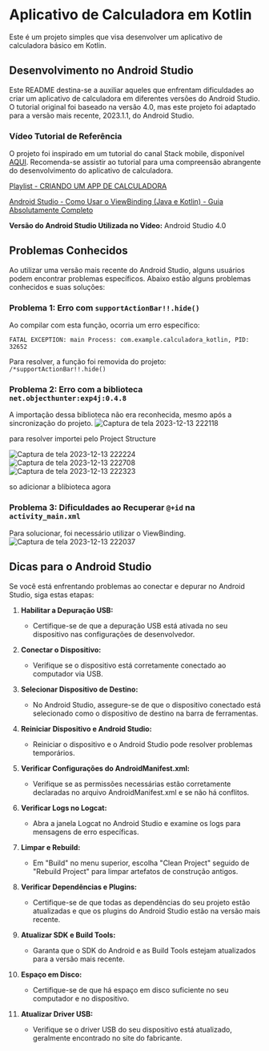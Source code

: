 # Aplicativo de Calculadora em Kotlin

Este é um projeto simples que visa desenvolver um aplicativo de calculadora básico em Kotlin.

## Desenvolvimento no Android Studio

Este README destina-se a auxiliar aqueles que enfrentam dificuldades ao criar um aplicativo de calculadora em diferentes versões do Android Studio. O tutorial original foi baseado na versão 4.0, mas este projeto foi adaptado para a versão mais recente, 2023.1.1, do Android Studio.

### Vídeo Tutorial de Referência

O projeto foi inspirado em um tutorial do canal Stack mobile, disponível [AQUI](https://www.youtube.com/watch?v=Q8X20lCJbd4&list=PLizN3WA8HR1x4KLD4VP18ulM6iE0wVbTX&pp=iAQB). Recomenda-se assistir ao tutorial para uma compreensão abrangente do desenvolvimento do aplicativo de calculadora.

[Playlist - CRIANDO UM APP DE CALCULADORA](https://www.youtube.com/watch?v=Q8X20lCJbd4&list=PLizN3WA8HR1x4KLD4VP18ulM6iE0wVbTX&pp=iAQB)

[Android Studio - Como Usar o ViewBinding (Java e Kotlin) - Guia Absolutamente Completo](https://www.youtube.com/watch?v=RwXJY_k2Kv4&t=300s)

**Versão do Android Studio Utilizada no Vídeo:** Android Studio 4.0

## Problemas Conhecidos

Ao utilizar uma versão mais recente do Android Studio, alguns usuários podem encontrar problemas específicos. Abaixo estão alguns problemas conhecidos e suas soluções:

### Problema 1: Erro com `supportActionBar!!.hide()`

Ao compilar com esta função, ocorria um erro específico:

`FATAL EXCEPTION: main Process: com.example.calculadora_kotlin, PID: 32652`

Para resolver, a função foi removida do projeto: `/*supportActionBar!!.hide()`

### Problema 2: Erro com a biblioteca `net.objecthunter:exp4j:0.4.8`

A importação dessa biblioteca não era reconhecida, mesmo após a sincronização do projeto.
![Captura de tela 2023-12-13 222118](https://github.com/MusulaoEduardo/App_Calculadora/assets/127571820/a89d44fd-568d-444c-a7f6-720d880ebe0a)

para resolver importei pelo Project Structure


![Captura de tela 2023-12-13 222224](https://github.com/MusulaoEduardo/App_Calculadora/assets/127571820/558c34fb-e931-41ba-8750-d5282c5b223f)
![Captura de tela 2023-12-13 222708](https://github.com/MusulaoEduardo/App_Calculadora/assets/127571820/22bc7d21-f33f-4471-93f1-ed284265742f)
![Captura de tela 2023-12-13 222323](https://github.com/MusulaoEduardo/App_Calculadora/assets/127571820/54c45644-61bf-466c-b305-74b9e29ff432)

so adicionar a blibioteca agora

### Problema 3: Dificuldades ao Recuperar `@+id` na `activity_main.xml`

Para solucionar, foi necessário utilizar o ViewBinding.
![Captura de tela 2023-12-13 222037](https://github.com/MusulaoEduardo/App_Calculadora/assets/127571820/ad9b169c-5296-4f44-8044-80dd12016640)

## Dicas para o Android Studio

Se você está enfrentando problemas ao conectar e depurar no Android Studio, siga estas etapas:

1. **Habilitar a Depuração USB:**
   - Certifique-se de que a depuração USB está ativada no seu dispositivo nas configurações de desenvolvedor.

2. **Conectar o Dispositivo:**
   - Verifique se o dispositivo está corretamente conectado ao computador via USB.

3. **Selecionar Dispositivo de Destino:**
   - No Android Studio, assegure-se de que o dispositivo conectado está selecionado como o dispositivo de destino na barra de ferramentas.

4. **Reiniciar Dispositivo e Android Studio:**
   - Reiniciar o dispositivo e o Android Studio pode resolver problemas temporários.

5. **Verificar Configurações do AndroidManifest.xml:**
   - Verifique se as permissões necessárias estão corretamente declaradas no arquivo AndroidManifest.xml e se não há conflitos.

6. **Verificar Logs no Logcat:**
   - Abra a janela Logcat no Android Studio e examine os logs para mensagens de erro específicas.

7. **Limpar e Rebuild:**
   - Em "Build" no menu superior, escolha "Clean Project" seguido de "Rebuild Project" para limpar artefatos de construção antigos.

8. **Verificar Dependências e Plugins:**
   - Certifique-se de que todas as dependências do seu projeto estão atualizadas e que os plugins do Android Studio estão na versão mais recente.

9. **Atualizar SDK e Build Tools:**
   - Garanta que o SDK do Android e as Build Tools estejam atualizados para a versão mais recente.

10. **Espaço em Disco:**
    - Certifique-se de que há espaço em disco suficiente no seu computador e no dispositivo.

11. **Atualizar Driver USB:**
    - Verifique se o driver USB do seu dispositivo está atualizado, geralmente encontrado no site do fabricante.

